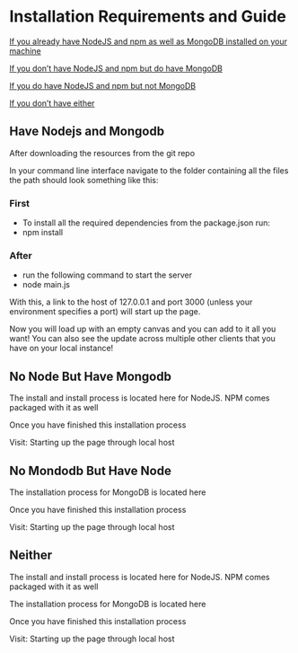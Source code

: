 # Installation Requirements and Guide

[If you already have NodeJS and npm as well as MongoDB installed on your machine](#have-nodejs-and-mongodb)

[If you don’t have NodeJS and npm but do have MongoDB](#no-node-but-have-mongodb)

[If you do have NodeJS and npm but not MongoDB](#no-mongodb-but-have-node)

[If you don’t have either](#neither)



## Have Nodejs and Mongodb
After downloading the resources from the git repo

In your command line interface navigate to the folder containing all the files the path should look something like this:


### First
* To install all the required dependencies from the package.json run:
* npm install
### After
* run the following command to start the server
* node main.js



With this, a link to the host of 127.0.0.1 and port 3000 (unless your environment specifies a port) will start up the page.

Now you will load up with an empty canvas and you can add to it all you want! You can also see the update across multiple other clients that you have on your local instance!




## No Node But Have Mongodb

The install and install process is located here for NodeJS. NPM comes packaged with it as well

Once you have finished this installation process

Visit:  Starting up the page through local host




## No Mondodb But Have Node
The installation process for MongoDB is located here

Once you have finished this installation process

Visit:  Starting up the page through local host




## Neither
The install and install process is located here for NodeJS. NPM comes packaged with it as well

The installation process for MongoDB is located here

Once you have finished this installation process

Visit:  Starting up the page through local host
